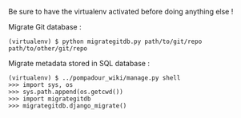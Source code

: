 Be sure to have the virtualenv activated before doing anything else !

Migrate Git database :

    (virtualenv) $ python migrategitdb.py path/to/git/repo path/to/other/git/repo

Migrate metadata stored in SQL database :

    (virtualenv) $ ../pompadour_wiki/manage.py shell
    >>> import sys, os
    >>> sys.path.append(os.getcwd())
    >>> import migrategitdb
    >>> migrategitdb.django_migrate()
